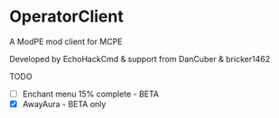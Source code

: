 # OperatorClient
A ModPE mod client for MCPE

Developed by EchoHackCmd & support from DanCuber & bricker1462

TODO
- [ ] Enchant menu 15% complete - BETA
- [x] AwayAura - BETA only

